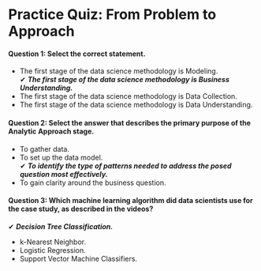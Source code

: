 # Practice Quiz: From Problem to Approach

#### Question 1: Select the correct statement.

* The first stage of the data science methodology is Modeling.<br>
✔ ***The first stage of the data science methodology is Business Understanding.***<br>
* The first stage of the data science methodology is Data Collection.<br>
* The first stage of the data science methodology is Data Understanding.<br>


#### Question 2: Select the answer that describes the primary purpose of the Analytic Approach stage.

* To gather data.<br>
* To set up the data model.<br>
✔ ***To identify the type of patterns needed to address the posed question most effectively.***<br>
* To gain clarity around the business question.<br>


#### Question 3: Which machine learning algorithm did data scientists use for the case study, as described in the videos?

✔ ***Decision Tree Classification.***<br>
* k-Nearest Neighbor.<br>
* Logistic Regression.<br>
* Support Vector Machine Classifiers.<br>

